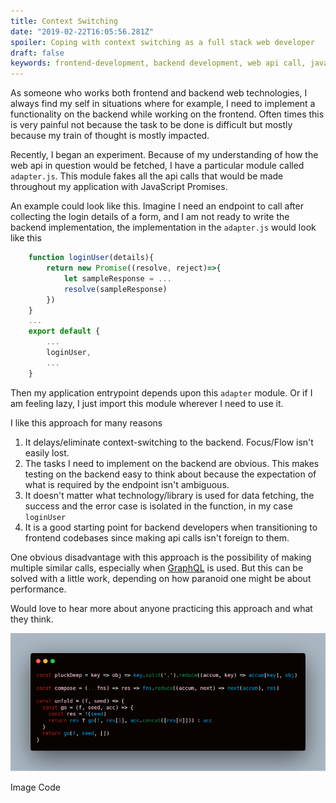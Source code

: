 ```yaml
---
title: Context Switching
date: "2019-02-22T16:05:56.281Z"
spoiler: Coping with context switching as a full stack web developer 
draft: false
keywords: frontend-development, backend development, web api call, javascript promises, context-switching, graphql
---
```


As someone who works both frontend and backend web technologies, I always find my self in situations where for example, I need to implement a functionality on the backend while working on the frontend. Often times this is very painful not because the task to be done is difficult but mostly because my train of thought is mostly impacted. 

Recently, I began an experiment. Because of my understanding of how the web api in question would be fetched, I have a particular module called `adapter.js`. This module fakes all the api calls that would be made throughout my application with JavaScript Promises.

An example could look like this.
Imagine I need an endpoint to call after collecting the login details of a form, and I am not ready to write the backend implementation, the implementation in the `adapter.js` would look like this

```js
    function loginUser(details){
        return new Promise((resolve, reject)=>{
            let sampleResponse = ...
            resolve(sampleResponse)
        })
    }
    ...
    export default {
        ...
        loginUser,
        ...
    }
```

Then my application entrypoint depends upon this `adapter` module. Or if I am feeling lazy, I just import this module wherever I need to use it.

I like this approach for many reasons
1. It delays/eliminate context-switching to the backend. Focus/Flow isn't easily lost.
2. The tasks I need to implement on the backend are obvious. This makes testing on the backend easy to think about because the expectation of what is required by the endpoint isn't ambiguous.
3. It doesn't matter what technology/library is used for data fetching, the success and the error case is isolated in the function, in my case `loginUser`
4. It is a good starting point for backend developers when transitioning to  frontend codebases since making api calls isn't foreign to them.

One obvious disadvantage with this approach is the possibility of making multiple similar calls, especially when [GraphQL]() is used. But this can be solved with a little work, depending on how paranoid one might be about performance.

Would love to hear more about anyone practicing this approach and what they think.

![Image](./sample.png)
<figcaption>Image Code </figcaption>